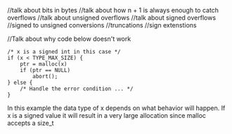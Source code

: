 //talk about bits in bytes
//talk about how n + 1 is always enough to catch overflows
//talk about unsigned overflows
//talk about signed overflows
//signed to unsigned conversions
//truncations
//sign extenstions

//Talk about why code below doesn't work
```
/* x is a signed int in this case */
if (x < TYPE_MAX_SIZE) {
    ptr = malloc(x)
    if (ptr == NULL)
        abort();
} else {
    /* Handle the error condition ... */
}
```

In this example the data type of x depends on what behavior will happen. If x is a signed value
it will result in a very large allocation since malloc accepts a size_t
